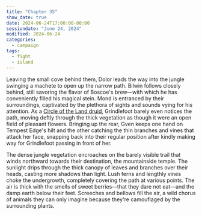 ```yaml
---
title: "Chapter 35"
show_date: true
date: 2024-06-24T17:00:00-00:00
sessiondate: "June 24, 2024"
modified: 2024-06-24
categories:
  - campaign
tags:
  - fight
  - island
---
```


Leaving the small cove behind them, Dolor leads the way into the jungle swinging a machete
to open up the narrow path. Bilwin follows closely behind, still savoring the flavor of
Boscoe's brew—with which he has conveniently filled his magical stein. Mond is entranced
by their surroundings, captivated by the plethora of sights and sounds vying for his attention.
As a [Circle of the Land druid](https://www.dndbeyond.com/posts/515-druid-101-circle-of-the-land),
Grindlefoot barely even notices the path, moving deftly through the thick vegetation as though
it were an open field of pleasant flowers. Bringing up the rear, Gven keeps one hand on Tempest
Edge's hilt and the other catching the thin branches and vines that attack her face, snapping
back into their regular position after kindly making way for Grindlefoot passing in front of her.

The dense jungle vegetation encroaches on the barely visible trail that winds northward towards
their destination, the mountainside temple. The sunlight drips through the thick canopy of leaves
and branches over their heads, casting more shadows than light. Lush ferns and lengthly vines
choke the undergrowth, completely covering the path at various points. The air is thick with
the smells of sweet berries—that they dare not eat—and the damp earth below their feet. Screeches
and bellows fill the air, a wild chorus of animals they can only imagine because they're
camouflaged by the surrounding plants.




<!--
Grindlefoot has the Outlander background with the
[Wanderer](http://dnd5e.wikidot.com/background:outlander#toc2) feature
-->



<!-- NOTES -->

<!-- em dash: — | Mac kebyoard shortcut = Option + Shift + Dash (-) -->
<!-- https://oatcookies.neocities.org/dndmoney to convert copper, silver, gold, and more into CP -->
<!-- Frequently used links:
  [Barbarian rage](https://www.thegamer.com/dungeons-dragons-dnd-barbarian-rage-explained-guide/)
  [Chaos Bolt](https://www.dndbeyond.com/spells/14761-chaos-bolt)
  [Hellish Rebuke](https://www.dndbeyond.com/spells/hellish-rebuke)
  [hurdy-gurdy](https://en.wikipedia.org/wiki/Hurdy-gurdy)
  [Mind Spike](http://dnd5e.wikidot.com/spell:mind-spike)
  [Shillelagh](https://www.dndbeyond.com/spells/2249-shillelagh)
  [Spiritual Weapon](https://www.dndbeyond.com/spells/2133-guiding-bolt)
  [Wild Shape](https://www.dndbeyond.com/posts/635-druid-101-wild-shape-guide)
-->
<!--
  Lists of spells for the classes:
    - Bard spells: https://www.dndbeyond.com/spells/class/1-bard
    - Cleric spells: https://www.dndbeyond.com/spells/class/cleric 
    - Druid spells: https://www.dndbeyond.com/spells/class/druid
    - Sorcerer spells: https://www.dndbeyond.com/spells/class/sorcerer
  Monsters: https://www.dndbeyond.com/monsters
-->
<!-- Directions on a boat:
  Port = left side
  Starboard = right side
  Bow = front
  Aft = back (inside the ship, on board)
  Stern = back (outside, offboard)
-->
